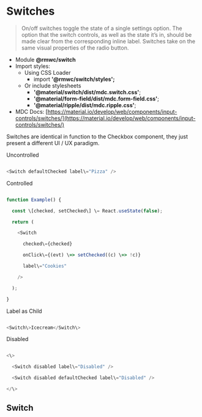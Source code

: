 # Switches

> On/off switches toggle the state of a single settings option. The option that the switch controls, as well as the state it’s in, should be made clear from the corresponding inline label. Switches take on the same visual properties of the radio button.

-   Module __@rmwc/switch__
-   Import styles:
    -   Using CSS Loader
        -   import __'@rmwc/switch/styles';__
    -   Or include stylesheets
        -   __'@material/switch/dist/mdc.switch.css'__;
        -   __'@material/form-field/dist/mdc.form-field.css'__;
        -   __'@material/ripple/dist/mdc.ripple.css'__;
-   MDC Docs: [https://material.io/develop/web/components/input-controls/switches/](https://material.io/develop/web/components/input-controls/switches/)

Switches are identical in function to the Checkbox component, they just present a different UI / UX paradigm.

Uncontrolled

```js

<Switch defaultChecked label\="Pizza" />


```

Controlled

```js

function Example() {

  const \[checked, setChecked\] \= React.useState(false);

  return (

    <Switch

      checked\={checked}

      onClick\={(evt) \=> setChecked((c) \=> !c)}

      label\="Cookies"

    />

  );

}


```

Label as Child

```js

<Switch\>Icecream</Switch\>


```

Disabled

```js

<\>

  <Switch disabled label\="Disabled" />

  <Switch disabled defaultChecked label\="Disabled" />

</\>


```

## Switch